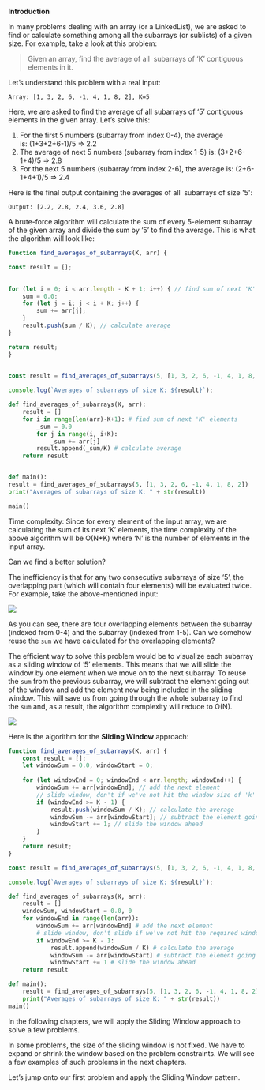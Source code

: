 **Introduction**  


In many problems dealing with an array (or a LinkedList), we are asked to find or calculate something among all the subarrays (or sublists) of a given size. For example, take a look at this problem:

> Given an array, find the average of all  subarrays of ‘K’ contiguous elements in it.

Let’s understand this problem with a real input:

`Array: [1, 3, 2, 6, -1, 4, 1, 8, 2], K=5`
    

Here, we are asked to find the average of all subarrays of ‘5’ contiguous elements in the given array. Let’s solve this:

  1. For the first 5 numbers (subarray from index 0-4), the average is: (1+3+2+6-1)/5 => 2.2
  2. The average of next 5 numbers (subarray from index 1-5) is: (3+2+6-1+4)/5 => 2.8
  3. For the next 5 numbers (subarray from index 2-6), the average is: (2+6-1+4+1)/5 => 2.4

Here is the final output containing the averages of all  subarrays of size '5':
    
`Output: [2.2, 2.8, 2.4, 3.6, 2.8]` 
    

A brute-force algorithm will calculate the sum of every 5-element subarray of the given array and divide the sum by ‘5’ to find the average. This is what the algorithm will look like:


```js
function find_averages_of_subarrays(K, arr) {

const result = [];
	

for (let i = 0; i < arr.length - K + 1; i++) { // find sum of next 'K' elements
	sum = 0.0;
	for (let j = i; j < i + K; j++) {
		sum += arr[j];
	}
	result.push(sum / K); // calculate average
}

return result;
}
  

const result = find_averages_of_subarrays(5, [1, 3, 2, 6, -1, 4, 1, 8, 2]);

console.log(`Averages of subarrays of size K: ${result}`);
```


```python
def find_averages_of_subarrays(K, arr):
	result = []
	for i in range(len(arr)-K+1): # find sum of next 'K' elements
		_sum = 0.0
		for j in range(i, i+K):
			_sum += arr[j]
		result.append(_sum/K) # calculate average
	return result


def main():
result = find_averages_of_subarrays(5, [1, 3, 2, 6, -1, 4, 1, 8, 2])
print("Averages of subarrays of size K: " + str(result))  

main()
```


Time complexity: Since for every element of the input array, we are calculating the sum of its next ‘K’ elements, the time complexity of the above algorithm will be O(N*K) where ‘N’ is the number of elements in the input array.

Can we find a better solution? 

The inefficiency is that for any two consecutive subarrays of size ‘5’, the overlapping part (which will contain four elements) will be evaluated twice. For example, take the above-mentioned input:

![](https://lwfiles.mycourse.app/systemdesign-public/23f20f774402190dce19fb661895b7de.png)

As you can see, there are four overlapping elements between the subarray (indexed from 0-4) and the subarray (indexed from 1-5). Can we somehow reuse the `sum` we have calculated for the overlapping elements?

The efficient way to solve this problem would be to visualize each subarray as a sliding window of ‘5’ elements. This means that we will slide the window by one element when we move on to the next subarray. To reuse the `sum` from the previous subarray, we will subtract the element going out of the window and add the element now being included in the sliding window. This will save us from going through the whole subarray to find the `sum` and, as a result, the algorithm complexity will reduce to O(N).

![](https://lwfiles.mycourse.app/systemdesign-public/7572fd986f8082996c1f603d0bdaf1e6.png)

Here is the algorithm for the **Sliding Window** approach:
```js
function find_averages_of_subarrays(K, arr) {
	const result = [];
	let windowSum = 0.0, windowStart = 0;
	
	for (let windowEnd = 0; windowEnd < arr.length; windowEnd++) {
		windowSum += arr[windowEnd]; // add the next element
		// slide window, don't if we've not hit the window size of 'k'
		if (windowEnd >= K - 1) {
			result.push(windowSum / K); // calculate the average
			windowSum -= arr[windowStart]; // subtract the element going out
			windowStart += 1; // slide the window ahead
		}
	}
	return result;
}

const result = find_averages_of_subarrays(5, [1, 3, 2, 6, -1, 4, 1, 8, 2]);

console.log(`Averages of subarrays of size K: ${result}`);
```

```python
def find_averages_of_subarrays(K, arr):
	result = []
	windowSum, windowStart = 0.0, 0
	for windowEnd in range(len(arr)):
		windowSum += arr[windowEnd] # add the next element
		# slide window, don't slide if we've not hit the required window size of 'k'
		if windowEnd >= K - 1:
			result.append(windowSum / K) # calculate the average
			windowSum -= arr[windowStart] # subtract the element going out
			windowStart += 1 # slide the window ahead
	return result

def main():
	result = find_averages_of_subarrays(5, [1, 3, 2, 6, -1, 4, 1, 8, 2])
	print("Averages of subarrays of size K: " + str(result))
main()
```


In the following chapters, we will apply the Sliding Window approach to solve a few problems.

In some problems, the size of the sliding window is not fixed. We have to expand or shrink the window based on the problem constraints. We will see a few examples of such problems in the next chapters.

Let’s jump onto our first problem and apply the Sliding Window pattern.